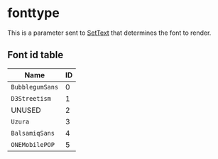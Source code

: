 # fonttype

This is a parameter sent to [SetText](SetText.md) that determines the font to render.

## Font id table

|Name|ID|
|----|--|
|`BubblegumSans`|0|
|`D3Streetism`|1|
|UNUSED|2|
|`Uzura`|3|
|`BalsamiqSans`|4|
|`ONEMobilePOP`|5|

